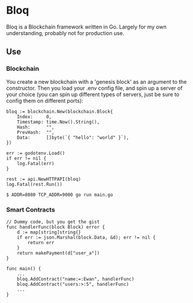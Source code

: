 # Bloq

Bloq is a Blockchain framework written in Go. Largely for my own understanding, probably not for production use. 

## Use

### Blockchain
You create a new blockchain with a 'genesis block' as an argument to the constructor. Then you load your .env config file, and spin up a server of your choice (you can spin up different types of servers, just be sure to config them on different ports):
```golang
bloq := blockchain.New(blockchain.Block{
    Index:     0,
    Timestamp: time.Now().String(),
    Hash:      "",
    PrevHash:  "",
    Data:      []byte(`{ "hello": "world" }`),
})

err := godotenv.Load()
if err != nil {
    log.Fatal(err)
}

rest := api.NewHTTPAPI(bloq)
log.Fatal(rest.Run())
```

`$ ADDR=8080 TCP_ADDR=9000 go run main.go`

### Smart Contracts

```golang
// Dummy code, but you get the gist
func handlerFunc(block Block) error {
    d := map[string]string{}
    if err := json.Marshal(block.Data, &d); err != nil {
        return err
    }
    return makePayment(d["user_a"])
}

func main() {
    ... 
    bloq.AddContract("name:=:Ewan", handlerFunc)
    bloq.AddContract("users:>:5", handlerFunc)
    ...
}
```
